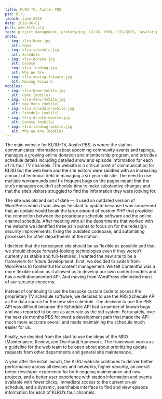 ```yaml
---
title: KLRU-TV, Austin PBS
pid: klru
launch: June 2018
date: 2018-06-01
purl: www.klru.org
tech: project management, prototyping, UI/UX, HTML, CSS/SCSS, JavaScript, Node, Express, Handlebars, Contentful
shots:
 - img: klru-home.jpg
   alt: Home
 - img: klru-schedule.jpg
   alt: Schedule
 - img: klru-donate.jpg
   alt: Donate
 - img: klru-landing.jpg
   alt: Who We Are
 - img: klru-moving-forward.jpg
   alt: Moving Forward
mobiles:      
 - img: klru-home-mobile.jpg
   alt: Home (mobile)
 - img: klru-menu-mobile.jpg
   alt: Nav Menu (mobile)
 - img: klru-schedule-mobile.jpg
   alt: Schedule (mobile)
 - img: klru-donate-mobile.jpg
   alt: Donate (mobile)
 - img: klru-landing-mobile.jpg
   alt: Who We Are (mobile)      
---
```

The main website for KLRU-TV, Austin PBS, is where the station communicates information about upcoming community events and tapings, manages a growing online donation and membership program, and provides schedule details including detailed show and episode information for each of its four TV channels. The website is a critical point of communication for KLRU but the web team and the site editors were saddled with an increasing amount of technical debt in managing a six year-old site. The need to use multiple workarounds and fix frequent bugs on the pages meant that the site’s managers couldn’t schedule time to make substantive changes and that the site’s visitors struggled to find the information they were looking for.

The site was old and out of date — it used an outdated version of WordPress which I was always hesitant to update because I was concerned that an update would break the large amount of custom PHP that provided the connection between the proprietary schedule software and the online channel schedule. After meeting with all the departments that worked with the website we identified three pain points to focus on for the redesign: security improvements, fixing the outdated codebase, and automating processes for other departments at the station.

I decided that the redesigned site should be as flexible as possible and that we should choose forward-looking technologies even if they weren’t currently as stable and full-featured. I wanted the new site to be a framework for future development. First, we decided to switch from WordPress to Contentful for content management. We felt Contentful was a more flexible option as it allowed us to develop our own content models and has a well-documented API. And moving from WordPress eliminated most of our security concerns.

Instead of continuing to use the bespoke custom code to access the proprietary TV schedule software, we decided to use the PBS Schedule API as the data source for the new site schedule. The decision to use the PBS API was difficult because the Schedule API had a number of known bugs and was reported to be not as accurate as the old system. Fortunately, over the next six months PBS followed a development path that made the API much more accurate overall and made maintaining the schedule much easier for us.

Finally, we decided from the start to use the ideas of the MRO (Maintenance, Review, and Overhaul) framework. The framework works as a guideline for the web team to be open about about prioritizing update requests from other departments and general site maintenance.

A year after the initial launch, the KLRU website continues to deliver better performance across all devices and networks, higher security, an overall better developer experience for both ongoing maintenance and new projects, and a better user experience with station information and events available with fewer clicks, immediate access to the current on-air schedule, and a dynamic, searchable interface to find and view episode information for each of KLRU’s four channels.
